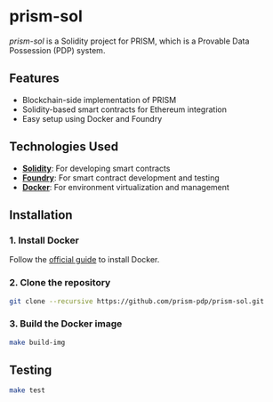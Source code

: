 # prism-sol

*prism-sol* is a Solidity project for PRISM, which is a Provable Data Possession (PDP) system.

## Features

- Blockchain-side implementation of PRISM
- Solidity-based smart contracts for Ethereum integration
- Easy setup using Docker and Foundry

## Technologies Used

- [**Solidity**](https://soliditylang.org/): For developing smart contracts
- [**Foundry**](https://book.getfoundry.sh/): For smart contract development and testing
- [**Docker**](https://www.docker.com/): For environment virtualization and management

## Installation

### 1. Install Docker

Follow the [official guide](https://docs.docker.com/get-docker/) to install Docker.

### 2. Clone the repository

```bash
git clone --recursive https://github.com/prism-pdp/prism-sol.git
```

### 3. Build the Docker image

```bash
make build-img
```

## Testing

```bash
make test
```

